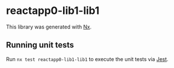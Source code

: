 # reactapp0-lib1-lib1

This library was generated with [Nx](https://nx.dev).

## Running unit tests

Run `nx test reactapp0-lib1-lib1` to execute the unit tests via [Jest](https://jestjs.io).

